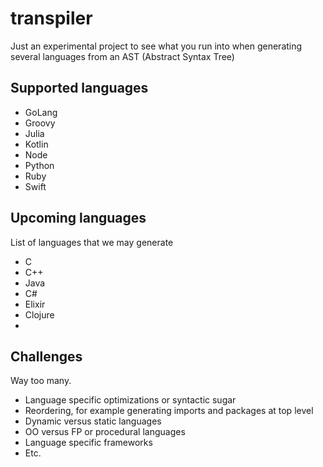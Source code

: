 # transpiler

Just an experimental project to see what you run into when generating several languages from an AST (Abstract Syntax Tree)

## Supported languages

- GoLang
- Groovy
- Julia
- Kotlin
- Node
- Python
- Ruby
- Swift

## Upcoming languages

List of languages that we may generate

- C
- C++
- Java
- C#
- Elixir
- Clojure
- 
## Challenges

Way too many.

- Language specific optimizations or syntactic sugar
- Reordering, for example generating imports and packages at top level
- Dynamic versus static languages
- OO versus FP or procedural languages
- Language specific frameworks
- Etc. 
